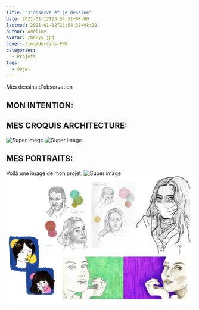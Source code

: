 ```yaml
---
title: "J'observe et je dessine"
date: 2021-01-12T23:54:31+08:00
lastmod: 2021-01-12T23:54:31+08:00
author: Adeline
avatar: /me/yy.jpg
cover: /img/dessins.PNG
categories:
  - Projets
tags:
  - Objet
---
```


Mes dessins d´observation

<!--more-->

## MON INTENTION:


## MES CROQUIS ARCHITECTURE:

![Super image](/img/archi_carnet1.PNG)
![Super image](/img/archi_carnet2.PNG)

## MES PORTRAITS:

Voilà une image de mon projet:
![Super image](/img/portraits_carnet1.PNG)
![Super image](/img/portraits_carnet2.jpg)

